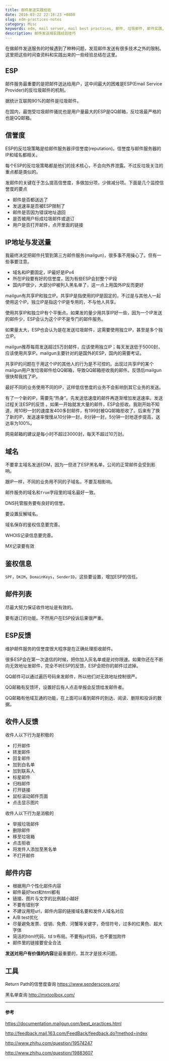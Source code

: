 ```yaml
---
title: 邮件发送实践经验
date: 2016-03-22 22:16:23 +0800
slug: edm-practices-notes
category: Misc
keywords: edm, mail server, mail best practices, 邮件, 垃圾邮件, 邮件实践, 邮件发送, 邮件经验
description: 邮件发送端实践经验技巧
---
```


在做邮件发送服务的时候遇到了种种问题，发现邮件发送有很多技术之外的限制。这里把这些时间查资料和实践出来的一些经验总结在这里。

<!-- more -->

## ESP

邮件服务最重要的是把邮件送达给用户，这中间最大的困难是ESP(Email Service Provider)的反垃圾邮件的机制。

据统计互联网90%的邮件是垃圾邮件。

在国内，最饱受垃圾邮件骚扰也是用户量最大的ESP是QQ邮箱，反垃圾最严格的也是QQ邮箱。

## 信誉度

ESP的反垃圾策略是给邮件服务器评信誉度(reputation)。信誉度与邮件服务器的IP和域名都相关。

每个ESP的反垃圾策略都是他们的技术核心，不会向外界泄露。不过反垃圾关注的重点都是类似的。

发邮件的关键在于怎么提高信誉度，多做加分项，少做减分项。下面是几个监控信誉度的要点

* 邮件是否都送达了
* 发送速率是否被ESP限制了
* 邮件是否因为错误地址退回
* 是否被用户标成垃圾邮件或退订
* 用户是否打开邮件，点开里面的链接

## IP地址与发送量

我最终决定把邮件托管到第三方邮件服务(mailgun)，很多事不用操心了。但有一些事要注意。

* 域名和IP要固定，IP最好是IPv4
* 所在IP段要有好的信誉度，因为有些ESP会封整个IP段
* 国内IP很少，大部分IP被列入黑名单了，这一点上用国外IP反而更好

mailgun有共享IP和独立IP。共享IP是指使用的IP是固定的，不过是与其他人一起使用这个IP。独立IP是指这个IP是专用的，不与他人共享。

使用共享IP和独立IP有个平衡点。如果发的量少用共享IP好一些，因为一个IP发送的邮件少，ESP会认为这个IP不是专门的邮件服务。

如果量太大，ESP也会认为是在发送垃圾邮件，这需要使用独立IP，甚至是多个独立IP。

mailgun推荐每周发送超过5万封邮件，应该使用独立IP；每天发送低于5000封，应该使用共享IP。mailgun主要针对的是国外的ESP，国内的需要考证。

共享IP的问题在于用这个IP的其他人的行为是不可控的。出现过共享IP的某个mailgun用户发垃圾邮件给QQ邮箱，导致QQ邮箱拒收我的邮件。反馈后mailgun很快帮我找了IP。

最好不同的业务使用不同的IP，这样低信誉度的业务不会影响到其它业务的发送。

有了一个新的IP，需要先“热身”。先发送低速度的邮件再逐渐增加发送速率。发送过程关注ESP的反馈
。如果一开始就发大量的邮件，ESP会拒收。我刚开始不知道，用10秒一封的速度发400多封邮件，有199封被QQ邮箱拒收了。后来有了换了新的IP，发送速率慢慢从10分钟一封，8分钟一封，5分钟一封地逐步提高，送达率为100%。

网易邮箱的建议是每小时不超过3000封，每天不超过10万封。

## 域名

不要拿主域名发送EDM，因为一但进了ESP黑名单，公司的正常邮件会受到影响。

跟IP一样，不同的业务用不同的子域名，不要互相影响。

邮件服务的域名和`from`字段里的域名最好一致。

DNS托管服务要有良好的信誉。

要设置反解域名。

域名保存的鉴权信息要完善。

WHOIS记录信息要完善。

MX记录要有效

## 鉴权信息

`SPF`，`DKIM`，`DomainKeys`，`SenderID`，这些要设置，增加ESP的信任。

## 邮件列表

尽最大努力保证收件地址是有效的。

要有退订的功能。不然用户在ESP投诉后果很严重。

## ESP反馈

维护邮件服务的信誉度很大程序是在正确处理拒收邮件。

很多ESP会在第一次退信的时候，把你加入灰名单或是对你限速。如果你还在不断向无效地址发邮件，完全不听ESP的反馈，ESP会把你的邮件过滤掉。

QQ邮件可以通过遍历号码来发邮件，所以他们对无效地址控制很严。

QQ邮箱有反馈环，设置好后有人点击举报会反馈给发邮件者。

QQ邮箱有他域互通的功能，在上面可以看到邮件的到达、阅读、删除和投诉的数据。

## 收件人反馈

收件人以下行为是积极的

* 打开邮件
* 转发邮件
* 回复邮件
* 加到白名单
* 加到联系人
* 标星邮件
* 归档邮件
* 打开链接
* 鼠标滚动邮件页面
* 点击显示图片

收件人以下行为是消极的

* 举报垃圾邮件
* 删除邮件
* 移至垃圾箱
* 点击拒收
* 将发件人添加至黑名单
* 不打开邮件

## 邮件内容

* 根据用户个性化邮件内容
* 邮件最好text和html都有
* 链接、图片与文字的比例越小越好
* 不要有错别字
* 不建议用短url，邮件内容的链接域名要和发件人域名对应
* A/B test优化
* 尽量避免发票、促销、免费、河蟹等关键字，奇怪符号，过多的红黄色、超大字体
* 简洁的html代码，td tr布局。不要有js代码，也不要加附件
* 邮件里的链接要安全合法

**发送对用户有价值的内容**是最重要的，其次才是技术问题。

## 工具

Return Path的信誉度查询 https://www.senderscore.org/

黑名单查询 http://mxtoolbox.com/

----

#### 参考

https://documentation.mailgun.com/best_practices.html

http://feedback.mail.163.com/FeedBack/feedback.do?method=index

http://www.zhihu.com/question/19574247

http://www.zhihu.com/question/19883607


